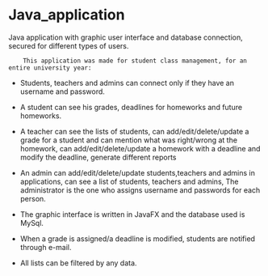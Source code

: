 # Java_application
Java application with graphic user interface and database connection, secured for different types of users. 

        This application was made for student class management, for an entire university year:
   
   - Students, teachers and admins can connect only if they have an username and password. 
   
   - A student can see his grades, deadlines for homeworks and future homeworks.
   
   - A teacher can see the lists of students, can add/edit/delete/update a grade for a student and can mention what was right/wrong at the homework, can add/edit/delete/update a homework with a deadline and modify the deadline, generate different reports
   
   - An admin can add/edit/delete/update students,teachers and admins in applications, can see a list of students, teachers and admins, The administrator is the one who assigns username and passwords for each person. 
   
   - The graphic interface is written in JavaFX and the database used is MySql.
   
   - When a grade is assigned/a deadline is modified, students are notified through e-mail.
   
   - All lists can be filtered by any data.



